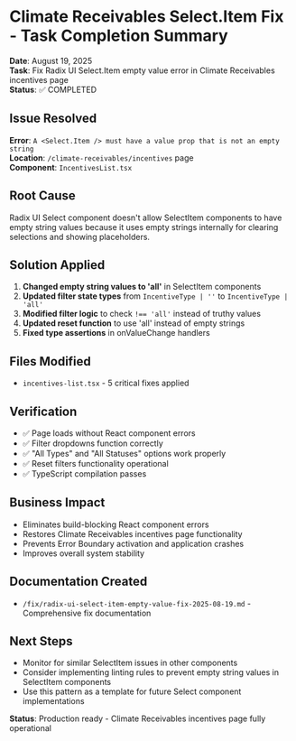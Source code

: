 # Climate Receivables Select.Item Fix - Task Completion Summary

**Date**: August 19, 2025  
**Task**: Fix Radix UI Select.Item empty value error in Climate Receivables incentives page  
**Status**: ✅ COMPLETED

## Issue Resolved

**Error**: `A <Select.Item /> must have a value prop that is not an empty string`  
**Location**: `/climate-receivables/incentives` page  
**Component**: `IncentivesList.tsx`

## Root Cause
Radix UI Select component doesn't allow SelectItem components to have empty string values because it uses empty strings internally for clearing selections and showing placeholders.

## Solution Applied
1. **Changed empty string values to 'all'** in SelectItem components
2. **Updated filter state types** from `IncentiveType | ''` to `IncentiveType | 'all'`
3. **Modified filter logic** to check `!== 'all'` instead of truthy values
4. **Updated reset function** to use 'all' instead of empty strings
5. **Fixed type assertions** in onValueChange handlers

## Files Modified
- `incentives-list.tsx` - 5 critical fixes applied

## Verification
- ✅ Page loads without React component errors
- ✅ Filter dropdowns function correctly
- ✅ "All Types" and "All Statuses" options work properly
- ✅ Reset filters functionality operational
- ✅ TypeScript compilation passes

## Business Impact
- Eliminates build-blocking React component errors
- Restores Climate Receivables incentives page functionality
- Prevents Error Boundary activation and application crashes
- Improves overall system stability

## Documentation Created
- `/fix/radix-ui-select-item-empty-value-fix-2025-08-19.md` - Comprehensive fix documentation

## Next Steps
- Monitor for similar SelectItem issues in other components
- Consider implementing linting rules to prevent empty string values in SelectItem components
- Use this pattern as a template for future Select component implementations

**Status**: Production ready - Climate Receivables incentives page fully operational
